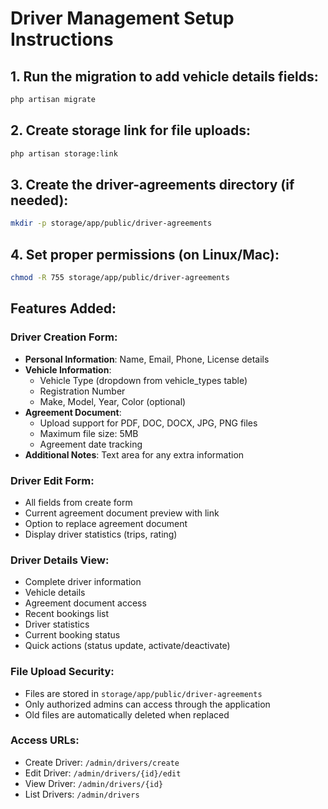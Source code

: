 # Driver Management Setup Instructions

## 1. Run the migration to add vehicle details fields:
```bash
php artisan migrate
```

## 2. Create storage link for file uploads:
```bash
php artisan storage:link
```

## 3. Create the driver-agreements directory (if needed):
```bash
mkdir -p storage/app/public/driver-agreements
```

## 4. Set proper permissions (on Linux/Mac):
```bash
chmod -R 755 storage/app/public/driver-agreements
```

## Features Added:

### Driver Creation Form:
- **Personal Information**: Name, Email, Phone, License details
- **Vehicle Information**: 
  - Vehicle Type (dropdown from vehicle_types table)
  - Registration Number
  - Make, Model, Year, Color (optional)
- **Agreement Document**: 
  - Upload support for PDF, DOC, DOCX, JPG, PNG files
  - Maximum file size: 5MB
  - Agreement date tracking
- **Additional Notes**: Text area for any extra information

### Driver Edit Form:
- All fields from create form
- Current agreement document preview with link
- Option to replace agreement document
- Display driver statistics (trips, rating)

### Driver Details View:
- Complete driver information
- Vehicle details
- Agreement document access
- Recent bookings list
- Driver statistics
- Current booking status
- Quick actions (status update, activate/deactivate)

### File Upload Security:
- Files are stored in `storage/app/public/driver-agreements`
- Only authorized admins can access through the application
- Old files are automatically deleted when replaced

### Access URLs:
- Create Driver: `/admin/drivers/create`
- Edit Driver: `/admin/drivers/{id}/edit`
- View Driver: `/admin/drivers/{id}`
- List Drivers: `/admin/drivers`
